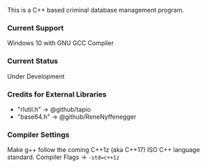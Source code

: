 This is a C++ based criminal database management program.
### Current Support
Windows 10 with GNU GCC Compiler
### Current Status
Under Development
### Credits for External Libraries
* "rlutil.h" -> @github/tapio
* "base64.h" -> @github/ReneNyffenegger
### Compiler Settings
Make g++ follow the coming C++1z (aka C++17) ISO C++ language standard.
Compiler Flags -> `-std=c++1z`
